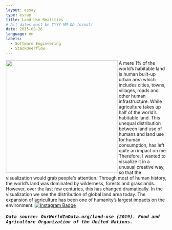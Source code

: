 ```yaml
---
layout: essay
type: essay
title: Land Use Realities
# All dates must be YYYY-MM-DD format!
date: 2015-08-26
language: en
labels:
  - Software Engineering
  - StackOverflow
---
```



<img align="left" width="350" src="/dataviz-archive/land-use-realities/20220520_LandUseRealities.jpg" />

A mere 1% of the world’s habitable land is human built-up urban area which includes cities, towns, villages, roads and other human infrastructure. While agriculture takes up half of the world’s habitable land. This unequal distribution between land use of humans and land use for human consumption, has left quite an impact on me. Therefore, I wanted to visualize it in a unusual creative way, so that the visualization would grab people's attention. Through most of human history, the world’s land was dominated by wilderness, forests and grasslands. However, over the last few centuries, this has changed dramatically. In the visualization we see the distribution of global land area today. The expansion of agriculture has been one of humanity’s largest impacts on the environment. [![Instagram Badge](https://img.shields.io/badge/-See%20post%20on%20Instagram-F5EDEA?logo=instagram&logoColor=black&style=flat)](https://www.instagram.com/p/CdyPERnDSg2/?igshid=MDJmNzVkMjY=) <h5><samp> Data source: OurWorldInData.org/land-use (2019). Food and Agriculture Organization of the United Nations. </samp></h5> 

